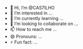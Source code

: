 - 👋 Hi, I’m @CAS7ILHO
- 👀 I’m interested in ...
- 🌱 I’m currently learning ...
- 💞️ I’m looking to collaborate on ...
- 📫 How to reach me ...
- 😄 Pronouns: ...
- ⚡ Fun fact: ...

<!---
CAS7ILHO/CAS7ILHO is a ✨ special ✨ repository because its `README.md` (this file) appears on your GitHub profile.
You can click the Preview link to take a look at your changes.
--->
